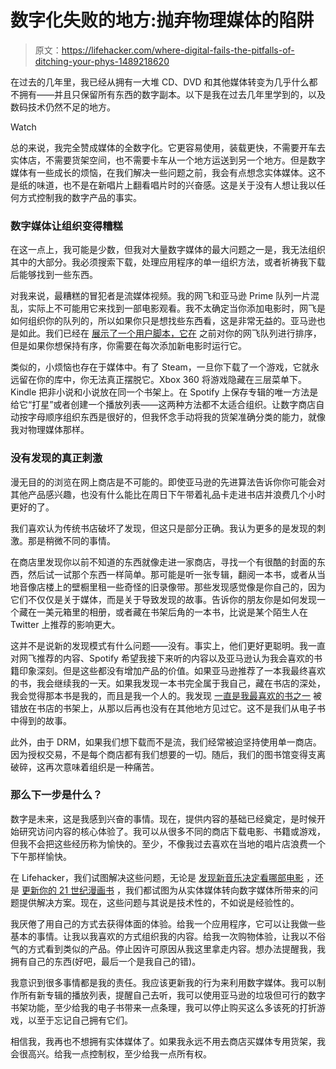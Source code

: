 # 数字化失败的地方:抛弃物理媒体的陷阱

> 原文：<https://lifehacker.com/where-digital-fails-the-pitfalls-of-ditching-your-phys-1489218620>

在过去的几年里，我已经从拥有一大堆 CD、DVD 和其他媒体转变为几乎什么都不拥有——并且只保留所有东西的数字副本。以下是我在过去几年里学到的，以及数码技术仍然不足的地方。

Watch

总的来说，我完全赞成媒体的全数字化。它更容易使用，装载更快，不需要开车去实体店，不需要货架空间，也不需要卡车从一个地方运送到另一个地方。但是数字媒体有一些成长的烦恼，在我们解决一些问题之前，我会有点想念实体媒体。这不是纸的味道，也不是在新唱片上翻看唱片时的兴奋感。这是关于没有人想让我以任何方式控制我的数字产品的事实。

### 数字媒体让组织变得糟糕

在这一点上，我可能是少数，但我对大量数字媒体的最大问题之一是，我无法组织其中的大部分。我必须搜索下载，处理应用程序的单一组织方法，或者祈祷我下载后能够找到一些东西。

对我来说，最糟糕的冒犯者是流媒体视频。我的网飞和亚马逊 Prime 队列一片混乱，实际上不可能用它来找到一部电影观看。我不太确定当你添加电影时，网飞是如何组织你的队列的，所以如果你只是想找些东西看，这是非常无益的。亚马逊也是如此。我们已经在 [展示了一个用户脚本，它在](https://lifehacker.com/the-netflix-queue-sorter-userscript-organizes-your-mess-476414743) 之前对你的网飞队列进行排序，但是如果你想保持有序，你需要在每次添加新电影时运行它。

类似的，小烦恼也存在于媒体中。有了 Steam，一旦你下载了一个游戏，它就永远留在你的库中，你无法真正摆脱它。Xbox 360 将游戏隐藏在三层菜单下。Kindle 把非小说和小说放在同一个书架上。在 Spotify 上保存专辑的唯一方法是给它“打星”或者创建一个播放列表——这两种方法都不太适合组织。让数字商店自动按字母顺序组织东西是很好的，但我怀念手动将我的货架准确分类的能力，就像我对物理媒体那样。

### 没有发现的真正刺激

漫无目的的浏览在网上商店是不可能的。即使亚马逊的先进算法告诉你你可能会对其他产品感兴趣，也没有什么能比在周日下午带着礼品卡走进书店并浪费几个小时更好的了。

我们喜欢认为传统书店破坏了发现，但这只是部分正确。我认为更多的是发现的刺激。那是稍微不同的事情。

在商店里发现你以前不知道的东西就像走进一家商店，寻找一个有很酷的封面的东西，然后试一试那个东西一样简单。那可能是听一张专辑，翻阅一本书，或者从当地音像店楼上的壁橱里租一些奇怪的旧录像带。那些发现感觉像是你自己的，因为它们不仅仅是关于媒体，而是关于导致发现的故事。告诉你的朋友你是如何发现一个藏在一美元箱里的相册，或者藏在书架后角的一本书，比说是某个陌生人在 Twitter 上推荐的影响更大。

这并不是说新的发现模式有什么问题——没有。事实上，他们更好更聪明。我一直对网飞推荐的内容、Spotify 希望我接下来听的内容以及亚马逊认为我会喜欢的书籍印象深刻。但是这些都没有增加产品的价值。如果亚马逊推荐了一本我最终喜欢的书，我会继续我的一天。如果我发现一本书完全属于我自己，藏在书店的深处，我会觉得那本书是我的，而且是我一个人的。我发现 [一直是我最喜欢的书之一](http://www.amazon.com/Lanark-Life-Books-Canongate-Classics/dp/1841951838?asc_campaign=InlineText&asc_refurl=https://lifehacker.com/where-digital-fails-the-pitfalls-of-ditching-your-phys-1489218620&asc_source=&tag=kinjalifehackerlink-20) 被错放在书店的书架上，从那以后再也没有在其他地方见过它。这不是我们从电子书中得到的故事。

此外，由于 DRM，如果我们想下载而不是流，我们经常被迫坚持使用单一商店。因为授权交易，不是每个商店都有我们想要的一切。随后，我们的图书馆变得支离破碎，这再次意味着组织是一种痛苦。

### 那么下一步是什么？

数字是未来，这是我感到兴奋的事情。现在，提供内容的基础已经奠定，是时候开始研究访问内容的核心体验了。我可以从很多不同的商店下载电影、书籍或游戏，但我不会把这些经历称为愉快的。至少，不像我过去喜欢在当地的唱片店浪费一个下午那样愉快。

在 Lifehacker，我们试图解决这些问题，无论是 [发现新音乐](https://lifehacker.com/how-to-discover-new-music-in-the-post-mp3-age-5833531)[决定看哪部电影](http://lifehacker.com/how-to-stop-flicking-through-a-million-movie-options-an-5897034) ，还是 [更新你的 21 世纪漫画书](http://lifehacker.com/a-comic-book-lovers-guide-to-going-digital-5785737) ，我们都试图为从实体媒体转向数字媒体所带来的问题提供解决方案。现在，这些问题与其说是技术性的，不如说是经验性的。

我厌倦了用自己的方式去获得体面的体验。给我一个应用程序，它可以让我做一些基本的事情。让我以我喜欢的方式组织我的内容。给我一次购物体验，让我以不俗气的方式看到类似的产品。停止因许可原因从我这里拿走内容。想办法提醒我，我拥有自己的东西(好吧，最后一个是我自己的错)。

我意识到很多事情都是我的责任。我应该更新我的行为来利用数字媒体。我可以制作所有新专辑的播放列表，提醒自己去听，我可以使用亚马逊的垃圾但可行的数字书架功能，至少给我的电子书带来一点条理，我可以停止购买这么多该死的打折游戏，以至于忘记自己拥有它们。

相信我，我再也不想拥有实体媒体了。如果我永远不用去商店买媒体专用货架，我会很高兴。给我一点控制权，至少给我一点所有权。